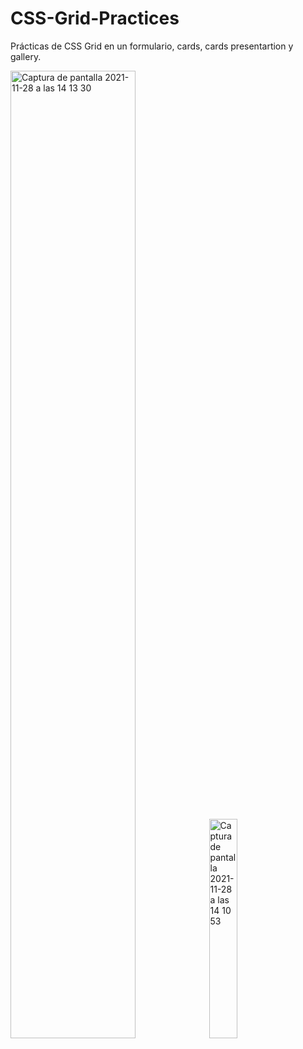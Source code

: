 # CSS-Grid-Practices
Prácticas de CSS Grid en un formulario, cards, cards presentartion y gallery. 

<img width="63%" alt="Captura de pantalla 2021-11-28 a las 14 13 30" src="https://user-images.githubusercontent.com/81964101/143769349-4c09f1ad-6841-4e71-99ed-92f271cccd24.png"><img width="30%" alt="Captura de pantalla 2021-11-28 a las 14 10 53" src="https://user-images.githubusercontent.com/81964101/143769264-51a44d1f-5230-4205-bbe8-3cf1045b2f39.png">
